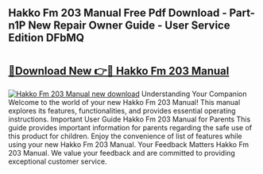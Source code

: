 ## Hakko Fm 203 Manual Free Pdf Download - Part-n1P New Repair Owner Guide - User Service Edition DFbMQ

# <h2><a href="http://bc42600.oget.top/?id=Hakko+Fm+203+Manual">🔗Download New 👉🔴 Hakko Fm 203 Manual</a></h2>

[![Hakko Fm 203 Manual new download](https://i.imgur.com/5g1atiW.png)](http://bc42600.oget.top/?id=Hakko+Fm+203+Manual)
Understanding Your Companion Welcome to the world of your new Hakko Fm 203 Manual! This manual explores its features, functionalities, and provides essential operating instructions. Important User Guide Hakko Fm 203 Manual for Parents This guide provides important information for parents regarding the safe use of this product for children. Enjoy the convenience of list of features while using your new Hakko Fm 203 Manual. Your Feedback Matters Hakko Fm 203 Manual. We value your feedback and are committed to providing exceptional customer service.
